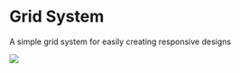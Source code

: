 # Grid System

A simple grid system for easily creating responsive designs

![](https://github.com/Sadegh-AT/-Grid-System/blob/master/Preview-grid-system-min.gif)
